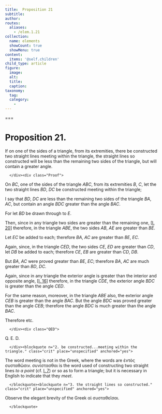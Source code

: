 ```yaml
---
title:  Proposition 21
subtitle: 
author:
routes:
  aliases:
    - /elem.1.21
collection:
  name: elements
  showCount: true
  showMenu: true
content:
  items: '@self.children'
child_type: article
figure:
  image:
  alt:
  title:
  caption:
taxonomy:
  tag:
  category:
    - 
---
```




===

<pb n="289"/><h1>Proposition 21.</h1><div class="Enunc">
       
<p>If on one of the sides of a triangle, from its extremities, there be constructed two straight lines meeting within the triangle, the straight lines so constructed will be less than the remaining two sides of the triangle, but will contain a greater <lb n="5"/>angle.</p>

      </div><div class="Proof">
       
<p>On <em>BC</em>, one of the sides of the triangle <em>ABC</em>, from its extremities <em>B</em>, <em>C</em>, let the two straight lines <em>BD</em>, <em>DC</em> be constructed meeting within the triangle;</p>

       
<p>I say that <em>BD</em>, <em>DC</em> are less than the remaining two sides <lb n="10"/>of the triangle <em>BA</em>, <em>AC</em>, but contain an angle <em>BDC</em> greater than the angle <em>BAC</em>. </p>

       
<p>For let <em>BD</em> be drawn through to <em>E</em>.</p>

       
<p>Then, since in any triangle two sides are greater than the remaining <lb n="15"/>one, [<a href="/elem.1.20">I. 20</a>] <span class="center">therefore, in the triangle <em>ABE</em>, the two sides <em>AB</em>, <em>AE</em> are greater than <em>BE</em>.</span></p>

       
<p>Let <em>EC</em> be added to each; <span class="center">therefore <em>BA</em>, <em>AC</em> are greater than <em>BE</em>, <em>EC</em>.</span>
        <lb n="20"/></p>

       
<p>Again, since, in the triangle <em>CED</em>, <span class="center">the two sides <em>CE</em>, <em>ED</em> are greater than <em>CD</em>, let <em>DB</em> be added to each; therefore <em>CE</em>, <em>EB</em> are greater than <em>CD</em>, <em>DB</em>.</span></p>

       
<p>But <em>BA</em>, <em>AC</em> were proved greater than <em>BE</em>, <em>EC</em>; <lb n="25"/><span class="center">therefore <em>BA</em>, <em>AC</em> are much greater than <em>BD</em>, <em>DC</em>.</span></p>

       
<p>Again, since in any triangle the exterior angle is greater than the interior and opposite angle, [<a href="/elem.1.16">I. 16</a>] therefore, in the triangle <em>CDE</em>, <span class="center">the exterior angle <em>BDC</em> is greater than the angle <em>CED</em>.</span>
        <lb n="30"/></p>

       
<p>For the same reason, moreover, in the triangle <em>ABE</em> also, <span class="center">the exterior angle <em>CEB</em> is greater than the angle <em>BAC</em>.</span> But the angle <em>BDC</em> was proved greater than the angle <em>CEB</em>; <span class="center">therefore the angle <em>BDC</em> is much greater than the angle <em>BAC</em>.</span>
        <lb n="35"/></p>

       
<p>Therefore etc.</p>

      </div><div class="QED">
       
<p>Q. E. D.</p>

      </div><blockquote n="2. be constructed...meeting within the triangle." class="crit" place="unspecified" anchored="yes">
       
<p>The word <quote>meeting</quote>
 is not in the Greek, where the words are <foreign lang="greek">ἐντὸς συσταθῶσιν. συνίστασθαι</foreign> is the word used of constructing two straight lines <em>to a point</em> (cf. <a href="/elem.1.7">I. 7</a>) or so as to form a triangle; but it is necessary in English to indicate that they <em>meet</em>.</p>

      </blockquote><blockquote n="3. the straight lines so constructed." class="crit" place="unspecified" anchored="yes">
       
<p>Observe the elegant brevity of the Greek <foreign lang="greek">αἱ συσταθεῖσαι</foreign>.</p>

      </blockquote>
